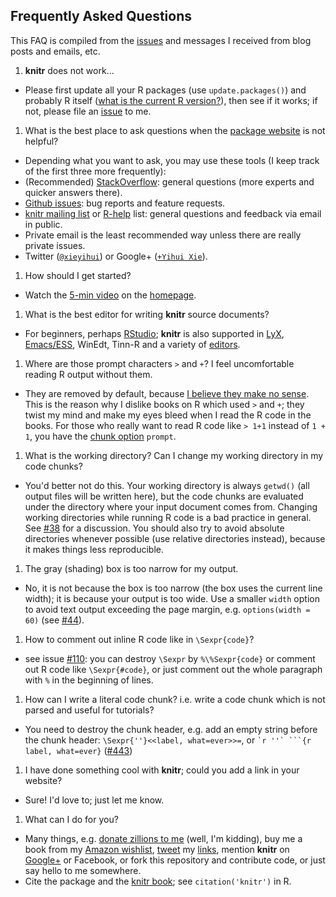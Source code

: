 ## Frequently Asked Questions

This FAQ is compiled from the [issues](https://github.com/yihui/knitr/issues) and messages I received from blog posts and emails, etc.

1. **knitr** does not work...
  - Please first update all your R packages (use `update.packages()`) and probably R itself ([what is the current R version?](http://cran.r-project.org/)), then see if it works; if not, please file an [issue](https://github.com/yihui/knitr/issues) to me.
1. What is the best place to ask questions when the [package website](http://yihui.name/knitr) is not helpful?
  - Depending what you want to ask, you may use these tools (I keep track of the first three more frequently):
  - (Recommended) [StackOverflow](http://stackoverflow.com/questions/tagged/knitr): general questions (more experts and quicker answers there).
  - [Github issues](https://github.com/yihui/knitr/issues): bug reports and feature requests.
  - [knitr mailing list](https://groups.google.com/group/knitr) or [R-help](http://www.r-project.org/mail.html) list: general questions and feedback via email in public.
  - Private email is the least recommended way unless there are really private issues.
  - Twitter ([`@xieyihui`](http://twitter.com/xieyihui)) or Google+ ([`+Yihui Xie`](https://plus.google.com/u/0/109653178371807724268/posts)).
1. How should I get started?
  - Watch the [5-min video](http://www.screenr.com/qcv8) on the [homepage](http://yihui.name/knitr).
1. What is the best editor for writing **knitr** source documents?
  - For beginners, perhaps [RStudio](http://www.rstudio.com/ide/); **knitr** is also supported in [LyX](http://yihui.name/knitr/demo/lyx/), [Emacs/ESS](http://ess.r-project.org/), WinEdt, Tinn-R and a variety of [editors](http://yihui.name/knitr/demo/editors/).
1. Where are those prompt characters `>` and `+`? I feel uncomfortable reading R output without them.
  - They are removed by default, because [I believe they make no sense](http://yihui.name/en/2013/01/code-pollution-with-command-prompts/). This is the reason why I dislike books on R which used `>` and `+`; they twist my mind and make my eyes bleed when I read the R code in the books. For those who really want to read R code like `> 1+1` instead of `1 + 1`, you have the [chunk option](http://yihui.name/knitr/options) `prompt`.
1. What is the working directory? Can I change my working directory in my code chunks?
  - You'd better not do this. Your working directory is always `getwd()` (all output files will be written here), but the code chunks are evaluated under the directory where your input document comes from. Changing working directories while running R code is a bad practice in general. See [#38](https://github.com/yihui/knitr/issues/38) for a discussion. You should also try to avoid absolute directories whenever possible (use relative directories instead), because it makes things less reproducible.
1. The gray (shading) box is too narrow for my output.
  - No, it is not because the box is too narrow (the box uses the current line width); it is because your output is too wide. Use a smaller `width` option to avoid text output exceeding the page margin, e.g. `options(width = 60)` (see [#44](https://github.com/yihui/knitr/issues/44)).
1. How to comment out inline R code like in `\Sexpr{code}`?
  - see issue [#110](https://github.com/yihui/knitr/issues/110): you can destroy `\Sexpr` by `%\%Sexpr{code}` or comment out R code like `\Sexpr{#code}`, or just comment out the whole paragraph with `%` in the beginning of lines.
1. How can I write a literal code chunk? i.e. write a code chunk which is not parsed and useful for tutorials?
  - You need to destroy the chunk header, e.g. add an empty string before the chunk header: `\Sexpr{''}<<label, what=ever>>=`, or ```` `r ''` ```{r label, what=ever} ```` ([#443](https://github.com/yihui/knitr/issues/443))
1. I have done something cool with **knitr**; could you add a link in your website?
  - Sure! I'd love to; just let me know.
1. What can I do for you?
  - Many things, e.g. [donate zillions to me](https://www.paypal.com/cgi-bin/webscr?cmd=_donations&business=ZRJDEBSEJEUJY&lc=US&item_name=Donate%20to%20Yihui%20Xie&currency_code=USD&bn=PP%2dDonationsBF%3abtn_donateCC_LG%2egif%3aNonHosted) (well, I'm kidding), buy me a book from my [Amazon wishlist](http://amzn.com/w/2S7M0GLEC32SB), [tweet](https://twitter.com/xieyihui) my [links](http://yihui.name/knitr), mention **knitr** on [Google+](https://plus.google.com/u/0/109653178371807724268/posts) or Facebook, or fork this repository and contribute code, or just say hello to me somewhere.
  - Cite the package and the [knitr book](http://www.crcpress.com/product/isbn/9781482203530); see `citation('knitr')` in R.
